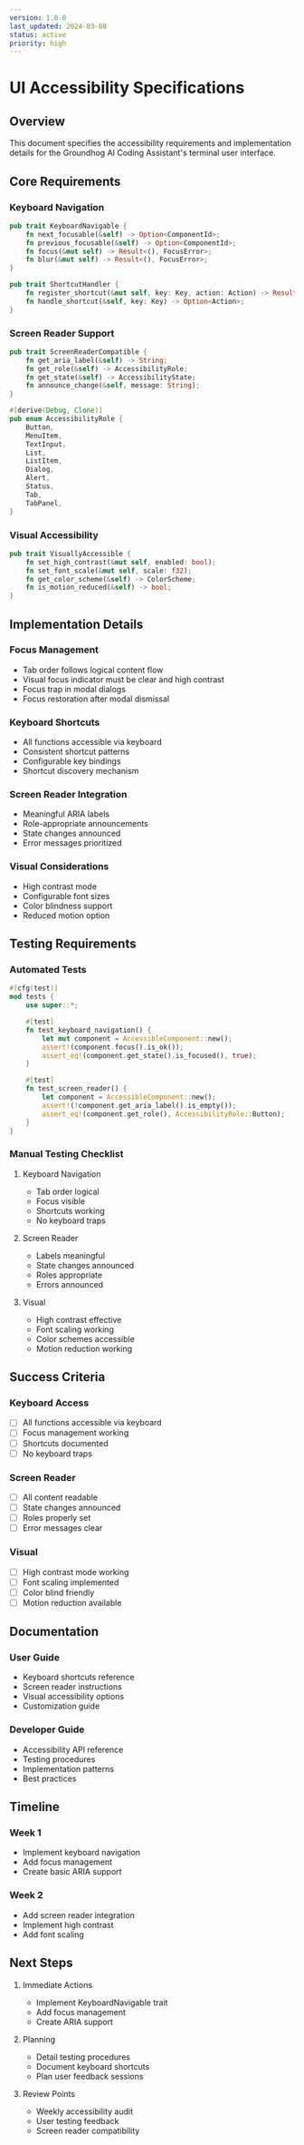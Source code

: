 ```yaml
---
version: 1.0.0
last_updated: 2024-03-08
status: active
priority: high
---
```


# UI Accessibility Specifications

## Overview
This document specifies the accessibility requirements and implementation details for the Groundhog AI Coding Assistant's terminal user interface.

## Core Requirements

### Keyboard Navigation
```rust
pub trait KeyboardNavigable {
    fn next_focusable(&self) -> Option<ComponentId>;
    fn previous_focusable(&self) -> Option<ComponentId>;
    fn focus(&mut self) -> Result<(), FocusError>;
    fn blur(&mut self) -> Result<(), FocusError>;
}

pub trait ShortcutHandler {
    fn register_shortcut(&mut self, key: Key, action: Action) -> Result<(), ShortcutError>;
    fn handle_shortcut(&self, key: Key) -> Option<Action>;
}
```

### Screen Reader Support
```rust
pub trait ScreenReaderCompatible {
    fn get_aria_label(&self) -> String;
    fn get_role(&self) -> AccessibilityRole;
    fn get_state(&self) -> AccessibilityState;
    fn announce_change(&self, message: String);
}

#[derive(Debug, Clone)]
pub enum AccessibilityRole {
    Button,
    MenuItem,
    TextInput,
    List,
    ListItem,
    Dialog,
    Alert,
    Status,
    Tab,
    TabPanel,
}
```

### Visual Accessibility
```rust
pub trait VisuallyAccessible {
    fn set_high_contrast(&mut self, enabled: bool);
    fn set_font_scale(&mut self, scale: f32);
    fn get_color_scheme(&self) -> ColorScheme;
    fn is_motion_reduced(&self) -> bool;
}
```

## Implementation Details

### Focus Management
- Tab order follows logical content flow
- Visual focus indicator must be clear and high contrast
- Focus trap in modal dialogs
- Focus restoration after modal dismissal

### Keyboard Shortcuts
- All functions accessible via keyboard
- Consistent shortcut patterns
- Configurable key bindings
- Shortcut discovery mechanism

### Screen Reader Integration
- Meaningful ARIA labels
- Role-appropriate announcements
- State changes announced
- Error messages prioritized

### Visual Considerations
- High contrast mode
- Configurable font sizes
- Color blindness support
- Reduced motion option

## Testing Requirements

### Automated Tests
```rust
#[cfg(test)]
mod tests {
    use super::*;

    #[test]
    fn test_keyboard_navigation() {
        let mut component = AccessibleComponent::new();
        assert!(component.focus().is_ok());
        assert_eq!(component.get_state().is_focused(), true);
    }

    #[test]
    fn test_screen_reader() {
        let component = AccessibleComponent::new();
        assert!(!component.get_aria_label().is_empty());
        assert_eq!(component.get_role(), AccessibilityRole::Button);
    }
}
```

### Manual Testing Checklist
1. Keyboard Navigation
   - Tab order logical
   - Focus visible
   - Shortcuts working
   - No keyboard traps

2. Screen Reader
   - Labels meaningful
   - State changes announced
   - Roles appropriate
   - Errors announced

3. Visual
   - High contrast effective
   - Font scaling working
   - Color schemes accessible
   - Motion reduction working

## Success Criteria

### Keyboard Access
- [ ] All functions accessible via keyboard
- [ ] Focus management working
- [ ] Shortcuts documented
- [ ] No keyboard traps

### Screen Reader
- [ ] All content readable
- [ ] State changes announced
- [ ] Roles properly set
- [ ] Error messages clear

### Visual
- [ ] High contrast mode working
- [ ] Font scaling implemented
- [ ] Color blind friendly
- [ ] Motion reduction available

## Documentation

### User Guide
- Keyboard shortcuts reference
- Screen reader instructions
- Visual accessibility options
- Customization guide

### Developer Guide
- Accessibility API reference
- Testing procedures
- Implementation patterns
- Best practices

## Timeline

### Week 1
- Implement keyboard navigation
- Add focus management
- Create basic ARIA support

### Week 2
- Add screen reader integration
- Implement high contrast
- Add font scaling

## Next Steps

1. Immediate Actions
   - Implement KeyboardNavigable trait
   - Add focus management
   - Create ARIA support

2. Planning
   - Detail testing procedures
   - Document keyboard shortcuts
   - Plan user feedback sessions

3. Review Points
   - Weekly accessibility audit
   - User testing feedback
   - Screen reader compatibility 